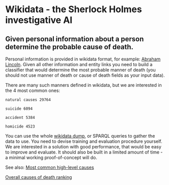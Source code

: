 # Wikidata - the Sherlock Holmes investigative AI## Given personal information about a person determine the probable cause of death.Personal information is provided in wikidata format, for example: [Abraham Lincoln](https://www.wikidata.org/wiki/Q91). Given all other information and entity links you need to build a classifier that would determine the most probable manner of death (you should not use manner of death or cause of death fields as your input data).There are many such manners defined in wikidata, but we are interested in the 4 most common ones:```natural causes 29764
suicide 6094
accident 5384
homicide 4523
```You can use the whole [wikidata dump](https://www.wikidata.org/wiki/Wikidata:Database_download), or SPARQL queries to gather the data to use. You need to devise training and evaluation procedure yourself. We are interested in a solution with good performance, that would be easy to improve and evaluate. It should also be built in a limited amount of time - a minimal working proof-of-concept will do.See also:[Most common high-level causes](https://query.wikidata.org/#SELECT%20%3FsomehowLabel%20%28count%28%3Fsomeone%29%20as%20%3Foccurences%29%20WHERE%20%7B%0A%20%20%3Fsomeone%20wdt%3AP1196%20%3Fsomehow.%0A%20%20SERVICE%20wikibase%3Alabel%20%7B%20bd%3AserviceParam%20wikibase%3Alanguage%20%22en%22.%20%7D%0A%7D%0AGROUP%20B)

[Overall causes of death ranking](https://query.wikidata.org/#%23Overall%20causes%20of%20death%20ranking%0A%23added%20before%202016-10%0A%0A%23defaultView%3ABubbleChart%0A%23TEMPLATE%3D%7B%22template%22%3A%22Overall%20causes%20of%20death%20ranking%20of%20%3Fthing%20%22%2C%22variables%22%3A%7B%22%3Fthing%22%3A%20%7B%)